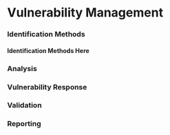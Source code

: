 # Vulnerability Management

### Identification Methods

#### **Identification Methods** Here

### Analysis

### Vulnerability Response

### Validation

### Reporting

